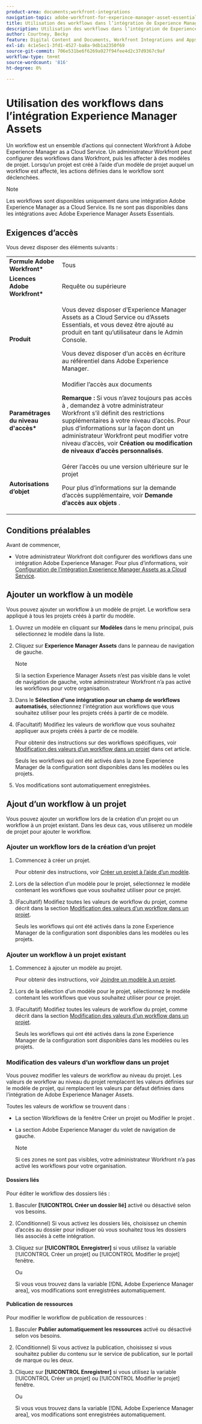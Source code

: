```yaml
---
product-area: documents;workfront-integrations
navigation-topic: adobe-workfront-for-experince-manager-asset-essentials
title: Utilisation des workflows dans l’intégration de Experience Manager Assets Essentials
description: Utilisation des workflows dans l’intégration de Experience Manager Assets Essentials
author: Courtney, Becky
feature: Digital Content and Documents, Workfront Integrations and Apps
exl-id: 4c1e5ec1-3fd1-4527-ba8a-9db1a2350f69
source-git-commit: 706e531be6f6269a927f94fee4d2c37d9367c9af
workflow-type: tm+mt
source-wordcount: '816'
ht-degree: 0%

---
```


# Utilisation des workflows dans l’intégration Experience Manager Assets

Un workflow est un ensemble d’actions qui connectent Workfront à Adobe Experience Manager as a Cloud Service. Un administrateur Workfront peut configurer des workflows dans Workfront, puis les affecter à des modèles de projet. Lorsqu’un projet est créé à l’aide d’un modèle de projet auquel un workflow est affecté, les actions définies dans le workflow sont déclenchées.

>[!NOTE]
>
>Les workflows sont disponibles uniquement dans une intégration Adobe Experience Manager as a Cloud Service. Ils ne sont pas disponibles dans les intégrations avec Adobe Experience Manager Assets Essentials.


## Exigences d’accès

Vous devez disposer des éléments suivants :

<table>
  <tr>
   <td><strong>Formule Adobe Workfront*</strong>
   </td>
   <td>Tous
   </td>
  </tr>
  <tr>
   <td><strong>Licences Adobe Workfront*</strong>
   </td>
   <td>Requête ou supérieure
   </td>
  </tr>
  <tr>
   <td><strong>Produit</strong>
   </td>
   <td><p>Vous devez disposer d’Experience Manager Assets as a Cloud Service ou d’Assets Essentials, et vous devez être ajouté au produit en tant qu’utilisateur dans le Admin Console.</p><p>Vous devez disposer d’un accès en écriture au référentiel dans Adobe Experience Manager.</p>
   </td>
  </tr>
  <tr>
   <td><strong>Paramétrages du niveau d'accès*</strong>
   </td>
   <td>Modifier l’accès aux documents
<p>
<strong>Remarque : </strong>Si vous n’avez toujours pas accès à , demandez à votre administrateur Workfront s’il définit des restrictions supplémentaires à votre niveau d’accès. Pour plus d’informations sur la façon dont un administrateur Workfront peut modifier votre niveau d’accès, voir <strong>Création ou modification de niveaux d’accès personnalisés</strong>.
   </td>
  </tr>
  <tr>
   <td><strong>Autorisations d’objet</strong>
   </td>
   <td>Gérer l’accès ou une version ultérieure sur le projet 
<p>
Pour plus d’informations sur la demande d’accès supplémentaire, voir <strong>Demande d’accès aux objets </strong>.
   </td>
  </tr>
</table>

## Conditions préalables

Avant de commencer,

* Votre administrateur Workfront doit configurer des workflows dans une intégration Adobe Experience Manager. Pour plus d’informations, voir [Configuration de l’intégration Experience Manager Assets as a Cloud Service](../../administration-and-setup/configure-integrations/configure-aacs-integration.md#set-up-workflows-optional).

## Ajouter un workflow à un modèle

Vous pouvez ajouter un workflow à un modèle de projet. Le workflow sera appliqué à tous les projets créés à partir du modèle.

1. Ouvrez un modèle en cliquant sur **Modèles** dans le menu principal, puis sélectionnez le modèle dans la liste.
1. Cliquez sur **Experience Manager Assets** dans le panneau de navigation de gauche.

   >[!NOTE]
   >
   >Si la section Experience Manager Assets n’est pas visible dans le volet de navigation de gauche, votre administrateur Workfront n’a pas activé les workflows pour votre organisation. <!--Is this right?-->

1. Dans le **Sélection d’une intégration pour un champ de workflows automatisés**, sélectionnez l&#39;intégration aux workflows que vous souhaitez utiliser pour les projets créés à partir de ce modèle.
1. (Facultatif) Modifiez les valeurs de workflow que vous souhaitez appliquer aux projets créés à partir de ce modèle.

   Pour obtenir des instructions sur des workflows spécifiques, voir [Modification des valeurs d’un workflow dans un projet](#edit-workflow-values-in-a-project) dans cet article.

   Seuls les workflows qui ont été activés dans la zone Experience Manager de la configuration sont disponibles dans les modèles ou les projets.

1. Vos modifications sont automatiquement enregistrées. <!-- do they though??-->

## Ajout d’un workflow à un projet

Vous pouvez ajouter un workflow lors de la création d’un projet ou un workflow à un projet existant. Dans les deux cas, vous utiliserez un modèle de projet pour ajouter le workflow.

### Ajouter un workflow lors de la création d’un projet

1. Commencez à créer un projet.

   Pour obtenir des instructions, voir [Créer un projet à l’aide d’un modèle](/help/quicksilver/manage-work/projects/create-projects/create-project-from-template.md).

1. Lors de la sélection d’un modèle pour le projet, sélectionnez le modèle contenant les workflows que vous souhaitez utiliser pour ce projet.
1. (Facultatif) Modifiez toutes les valeurs de workflow du projet, comme décrit dans la section [Modification des valeurs d’un workflow dans un projet](#edit-workflow-values-in-a-project).

   Seuls les workflows qui ont été activés dans la zone Experience Manager de la configuration sont disponibles dans les modèles ou les projets.


### Ajouter un workflow à un projet existant

1. Commencez à ajouter un modèle au projet.

   Pour obtenir des instructions, voir [Joindre un modèle à un projet](/help/quicksilver/manage-work/projects/create-and-manage-templates/attach-template-to-project.md).

1. Lors de la sélection d’un modèle pour le projet, sélectionnez le modèle contenant les workflows que vous souhaitez utiliser pour ce projet.
1. (Facultatif) Modifiez toutes les valeurs de workflow du projet, comme décrit dans la section [Modification des valeurs d’un workflow dans un projet](#edit-workflow-values-in-a-project).

   Seuls les workflows qui ont été activés dans la zone Experience Manager de la configuration sont disponibles dans les modèles ou les projets.

### Modification des valeurs d’un workflow dans un projet

Vous pouvez modifier les valeurs de workflow au niveau du projet. Les valeurs de workflow au niveau du projet remplacent les valeurs définies sur le modèle de projet, qui remplacent les valeurs par défaut définies dans l’intégration de Adobe Experience Manager Assets.

Toutes les valeurs de workflow se trouvent dans :

* La section Workflows de la fenêtre Créer un projet ou Modifier le projet .
* La section Adobe Experience Manager du volet de navigation de gauche.


  >[!NOTE]
  >
  >Si ces zones ne sont pas visibles, votre administrateur Workfront n’a pas activé les workflows pour votre organisation.

#### Dossiers liés

Pour éditer le workflow des dossiers liés :

1. Basculer **[!UICONTROL Créer un dossier lié]** activé ou désactivé selon vos besoins.
1. (Conditionnel) Si vous activez les dossiers liés, choisissez un chemin d’accès au dossier pour indiquer où vous souhaitez tous les dossiers liés associés à cette intégration.
1. Cliquez sur **[!UICONTROL Enregistrer]** si vous utilisez la variable [!UICONTROL Créer un projet] ou [!UICONTROL Modifier le projet] fenêtre.

   Ou

   Si vous vous trouvez dans la variable [!DNL Adobe Experience Manager area], vos modifications sont enregistrées automatiquement. <!--Do they though?-->


#### Publication de ressources

Pour modifier le workflow de publication de ressources :

1. Basculer **Publier automatiquement les ressources** activé ou désactivé selon vos besoins.
1. (Conditionnel) Si vous activez la publication, choisissez si vous souhaitez publier du contenu sur le service de publication, sur le portail de marque ou les deux.
1. Cliquez sur **[!UICONTROL Enregistrer]** si vous utilisez la variable [!UICONTROL Créer un projet] ou [!UICONTROL Modifier le projet] fenêtre.

   Ou

   Si vous vous trouvez dans la variable [!DNL Adobe Experience Manager area], vos modifications sont enregistrées automatiquement. <!--Do they though?-->


